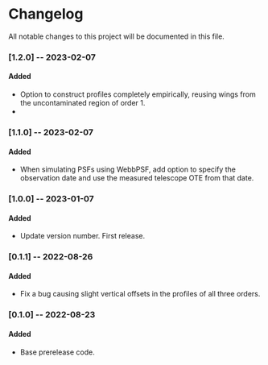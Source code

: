 # Changelog
All notable changes to this project will be documented in this file.

### [1.2.0] -- 2023-02-07
#### Added
- Option to construct profiles completely empirically, reusing wings from the uncontaminated region of order 1. 
- 
### [1.1.0] -- 2023-02-07
#### Added
- When simulating PSFs using WebbPSF, add option to specify the observation date and use the measured telescope OTE from that date.

### [1.0.0] -- 2023-01-07
#### Added
- Update version number. First release.

### [0.1.1] -- 2022-08-26
#### Added
- Fix a bug causing slight vertical offsets in the profiles of all three orders.

### [0.1.0] -- 2022-08-23
#### Added
- Base prerelease code.
